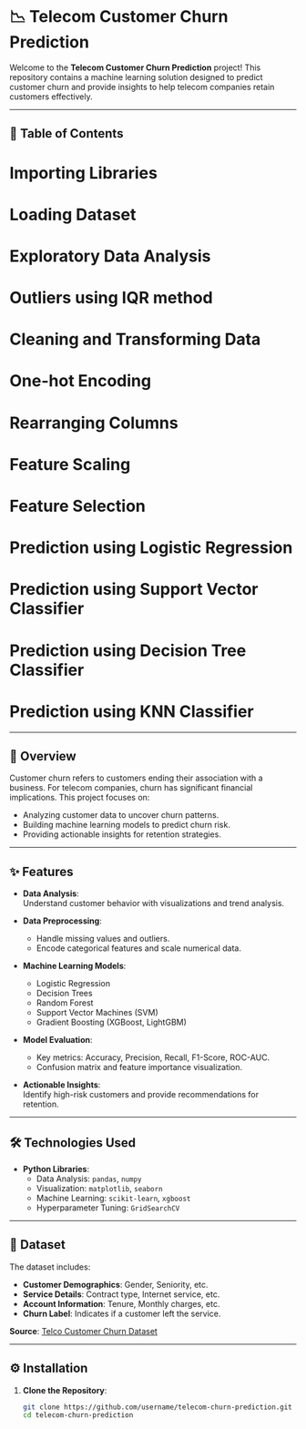 # 📉 Telecom Customer Churn Prediction

Welcome to the **Telecom Customer Churn Prediction** project! This repository contains a machine learning solution designed to predict customer churn and provide insights to help telecom companies retain customers effectively.

---

## 📜 Table of Contents
# Importing Libraries
# Loading Dataset
# Exploratory Data Analysis
# Outliers using IQR method
# Cleaning and Transforming Data
# One-hot Encoding
# Rearranging Columns
# Feature Scaling
# Feature Selection
# Prediction using Logistic Regression
# Prediction using Support Vector Classifier
# Prediction using Decision Tree Classifier
# Prediction using KNN Classifier

---

## 🧐 Overview
Customer churn refers to customers ending their association with a business. For telecom companies, churn has significant financial implications. This project focuses on:  
- Analyzing customer data to uncover churn patterns.  
- Building machine learning models to predict churn risk.  
- Providing actionable insights for retention strategies.  

---

## ✨ Features
- **Data Analysis**:  
  Understand customer behavior with visualizations and trend analysis.  

- **Data Preprocessing**:  
  - Handle missing values and outliers.  
  - Encode categorical features and scale numerical data.  

- **Machine Learning Models**:  
  - Logistic Regression  
  - Decision Trees  
  - Random Forest  
  - Support Vector Machines (SVM)  
  - Gradient Boosting (XGBoost, LightGBM)  

- **Model Evaluation**:  
  - Key metrics: Accuracy, Precision, Recall, F1-Score, ROC-AUC.  
  - Confusion matrix and feature importance visualization.  

- **Actionable Insights**:  
  Identify high-risk customers and provide recommendations for retention.  

---

## 🛠 Technologies Used
- **Python Libraries**:  
  - Data Analysis: `pandas`, `numpy`  
  - Visualization: `matplotlib`, `seaborn`  
  - Machine Learning: `scikit-learn`, `xgboost`  
  - Hyperparameter Tuning: `GridSearchCV`  

---

## 📂 Dataset
The dataset includes:  
- **Customer Demographics**: Gender, Seniority, etc.  
- **Service Details**: Contract type, Internet service, etc.  
- **Account Information**: Tenure, Monthly charges, etc.  
- **Churn Label**: Indicates if a customer left the service.  

**Source**: [Telco Customer Churn Dataset](https://www.kaggle.com/blastchar/telco-customer-churn)  

---

## ⚙ Installation

1. **Clone the Repository**:
   ```bash
   git clone https://github.com/username/telecom-churn-prediction.git
   cd telecom-churn-prediction

